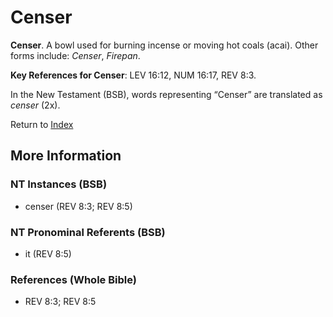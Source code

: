 # Censer
**Censer**. 
A bowl used for burning incense or moving hot coals (acai). 
Other forms include: 
*Censer*, *Firepan*. 


**Key References for Censer**: 
LEV 16:12, NUM 16:17, REV 8:3. 




In the New Testament (BSB), words representing “Censer” are translated as 
*censer* (2x). 


Return to [Index](00-Index.md)

## More Information

### NT Instances (BSB)

* censer (REV 8:3; REV 8:5)



### NT Pronominal Referents (BSB)

* it (REV 8:5)



### References (Whole Bible)

* REV 8:3; REV 8:5



